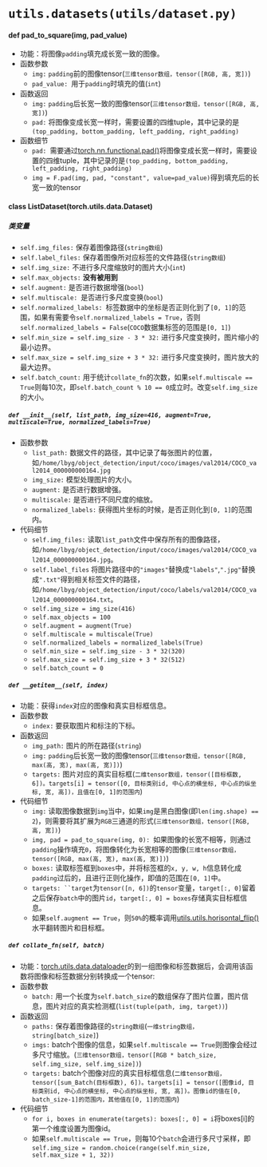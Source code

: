 # `utils.datasets(utils/dataset.py)`

#### def pad_to_square(img, pad_value)
- 功能：将图像`padding`填充成长宽一致的图像。
- 函数参数
  - `img:` `padding`前的图像tensor(`三维tensor数组，tensor([RGB, 高, 宽])`)
  - `pad_value: `用于`padding`时填充的值(`int`)
- 函数返回
  - `img:` `padding`后长宽一致的图像tensor(`三维tensor数组，tensor([RGB, 高, 宽])`)
  - `pad:` 将图像变成长宽一样时，需要设置的四维tuple，其中记录的是`(top_padding, bottom_padding, left_padding, right_padding)`
- 函数细节
  - `pad: `需要通过[torch.nn.functional.pad()][torch.nn.functional.pad]将图像变成长宽一样时，需要设置的四维tuple，其中记录的是`(top_padding, bottom_padding, left_padding, right_padding)`
  - `img = F.pad(img, pad, "constant", value=pad_value)`得到填充后的长宽一致的tensor

#### class ListDataset(torch.utils.data.Dataset)
##### 类变量
- `self.img_files:` 保存着图像路径(`string数组`)
- `self.label_files:` 保存着图像所对应标签的文件路径(`string数组`)
- `self.img_size:` 不进行多尺度缩放时的图片大小(`int`)
- `self.max_objects:` **没有被用到**
- `self.augment:` 是否进行数据增强(`bool`)
- `self.multiscale: `是否进行多尺度变换(`bool`)
- `self.normalized_labels: `标签数据中的坐标是否正则化到了`[0, 1]`的范围，如果有需要令`self.normalized_labels = True`，否则`self.normalized_labels = False`(`COCO`数据集标签的范围是`[0, 1]`)
- `self.min_size = self.img_size - 3 * 32:` 进行多尺度变换时，图片缩小的最小边界。
- `self.max_size = self.img_size + 3 * 32:` 进行多尺度变换时，图片放大的最大边界。
- `self.batch_count:` 用于统计`collate_fn`的次数，如果`self.multiscale == True`则每10次，即`self.batch_count % 10 == 0`成立时。改变`self.img_size`的大小。
##### `def __init__(self, list_path, img_size=416, augment=True, multiscale=True, normalized_labels=True)`
- 函数参数
  - `list_path:` 数据文件的路径，其中记录了每张图片的位置，如`/home/lbyg/object_detection/input/coco/images/val2014/COCO_val2014_000000000164.jpg`
  - `img_size:` 模型处理图片的大小。
  - `augment:` 是否进行数据增强。
  - `multiscale:` 是否进行不同尺度的缩放。
  - `normalized_labels:` 获得图片坐标的时候，是否正则化到`[0, 1]`的范围内。
- 代码细节
  - `self.img_files:` 读取`list_path`文件中保存所有的图像路径，如`/home/lbyg/object_detection/input/coco/images/val2014/COCO_val2014_000000000164.jpg`。
  - `self.label_files` 将图片路径中的`"images"`替换成`"labels"`,`".jpg"`替换成`".txt"`得到相关标签文件的路径，如`/home/lbyg/object_detection/input/coco/labels/val2014/COCO_val2014_000000000164.txt`。
  - `self.img_size = img_size(416)`
  - `self.max_objects = 100`
  - `self.augment = augment(True)`
  - `self.multiscale = multiscale(True)`
  - `self.normalized_labels = normalized_labels(True)`
  - `self.min_size = self.img_size - 3 * 32(320)`
  - `self.max_size = self.img_size + 3 * 32(512)`
  - `self.batch_count = 0`
##### `def __getitem__(self, index)`
- 功能：获得`index`对应的图像和真实目标框信息。
- 函数参数
  - `index:` 要获取图片和标注的下标。
- 函数返回
  - `img_path:` 图片的所在路径(`string`)
  - `img:` `padding`后长宽一致的图像tensor(`三维tensor数组，tensor([RGB, max(高, 宽), max(高, 宽)])`)
  - `targets:` 图片对应的真实目标框(`二维tensor数组，tensor([目标框数, 6])。targets[i] = tensor([0, 目标类别id, 中心点的横坐标, 中心点的纵坐标, 宽, 高])，且值在[0, 1]的范围内`)
- 代码细节
  - `img:` 读取图像数据到`img`当中，如果`img`是黑白图像(即`len(img.shape) == 2`)，则需要将其扩展为`RGB`三通道的形式(`三维tensor数组，tensor([RGB, 高, 宽])`)
  - `img, pad = pad_to_square(img, 0): `如果图像的长宽不相等，则通过`padding`操作填充`0`，将图像转化为长宽相等的图像(`三维tensor数组，tensor([RGB, max(高, 宽), max(高, 宽)])`)
  - `boxes:` 读取标签框到`boxes`中，并将标签框的`x, y, w, h`信息转化成`padding`过后的，且进行正则化操作，即值的范围在`[0, 1]`中。
  - `targets: ``target`为`tensor([n, 6])`的`tensor`变量，`target[:, 0]`留着之后保存`batch`中的图片`id`，`target[:, 0] = boxes`存储真实目标框信息。
  - 如果`self.augment == True`，则`50%`的概率调用[utils.utils.horisontal_flip()][utils.utils.horisontal_flip]水平翻转图片和目标框。
  
##### `def collate_fn(self, batch)`
- 功能：[torch.utils.data.dataloader]的到一组图像和标签数据后，会调用该函数将图像和标签数据分别转换成一个tensor:
- 函数参数
  - `batch:` 用一个长度为`self.batch_size`的数组保存了图片位置，图片信息，图片对应的真实检测框(`list(tuple(path, img, target))`)
- 函数返回
  - `paths:` 保存着图像路径的`string数组`(`一维string数组，string[batch_size]`)
  - `imgs:` batch个图像的信息，如果`self.multiscale == True`则图像会经过多尺寸缩放。(`三维tensor数组，tensor([RGB * batch_size, self.img_size, self.img_size])`)
  - `targets:` batch个图像对应的真实目标框信息(`二维tensor数组，tensor([sum_Batch(目标框数), 6])。targets[i] = tensor([图像id, 目标类别id, 中心点的横坐标, 中心点的纵坐标, 宽, 高])。图像id的值在[0, batch_size-1]的范围内，其他值在[0, 1]的范围内`)
- 代码细节
  - `for i, boxes in enumerate(targets): boxes[:, 0] = i`将boxes[i]的第一个维度设置为图像id。
  - 如果`self.multiscale == True`，则每10个`batch`会进行多尺寸采样，即`self.img_size = random.choice(range(self.min_size, self.max_size + 1, 32))`
  
[torch.utils.data.dataloader]:<https://pytorch.org/docs/stable/data.html>
[torch.nn.functional.pad]:<https://pytorch.org/docs/stable/nn.functional.html>
[utils.utils.horisontal_flip]:<augmentations.md#def-horisontal_flipimages-targets>
